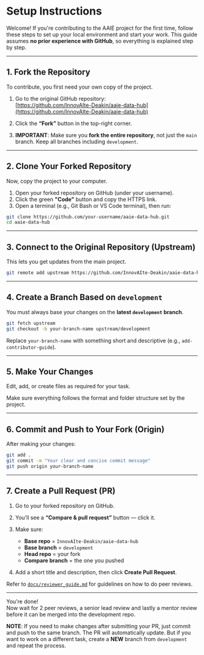 # Setup Instructions

Welcome! If you're contributing to the AAIE project for the first time, follow these steps to set up your local environment and start your work. This guide assumes **no prior experience with GitHub**, so everything is explained step by step.

---

## 1. Fork the Repository

To contribute, you first need your own copy of the project.

1. Go to the original GitHub repository:  
   [https://github.com/InnovAIte-Deakin/aaie-data-hub](https://github.com/InnovAIte-Deakin/aaie-data-hub)

2. Click the **“Fork”** button in the top-right corner.

3. **IMPORTANT**: Make sure you **fork the entire repository**, not just the `main` branch. Keep all branches including `development`.

---

## 2. Clone Your Forked Repository

Now, copy the project to your computer.

1. Open your forked repository on GitHub (under your username).
2. Click the green **"Code"** button and copy the HTTPS link.
3. Open a terminal (e.g., Git Bash or VS Code terminal), then run:

```bash
git clone https://github.com/your-username/aaie-data-hub.git
cd aaie-data-hub
```

---

## 3. Connect to the Original Repository (Upstream)

This lets you get updates from the main project.

```bash
git remote add upstream https://github.com/InnovAIte-Deakin/aaie-data-hub.git
```

---

## 4. Create a Branch Based on `development`

You must always base your changes on the **latest `development` branch**.

```bash
git fetch upstream
git checkout -b your-branch-name upstream/development
```

Replace `your-branch-name` with something short and descriptive (e.g., `add-contributor-guide`).

---

## 5. Make Your Changes

Edit, add, or create files as required for your task.

Make sure everything follows the format and folder structure set by the project.

---

## 6. Commit and Push to Your Fork (Origin)

After making your changes:

```bash
git add .
git commit -m "Your clear and concise commit message"
git push origin your-branch-name
```

---

## 7. Create a Pull Request (PR)

1. Go to your forked repository on GitHub.
2. You’ll see a **“Compare & pull request”** button — click it.
3. Make sure:
   - **Base repo** = `InnovAIte-Deakin/aaie-data-hub`
   - **Base branch** = `development`
   - **Head repo** = your fork
   - **Compare branch** = the one you pushed

4. Add a short title and description, then click **Create Pull Request**.


Refer to [`docs/reviewer_guide.md`](./docs/reviewer_guide.md) for guidelines on how to do peer reviews.


---

You're done!  
Now wait for 2 peer reviews, a senior lead review and lastly a mentor review before it can be merged into the development repo.

**NOTE**: If you need to make changes after submitting your PR, just commit and push to the same branch. The PR will automatically update. But if you want to work on a different task, create a **NEW** branch from `development` and repeat the process.